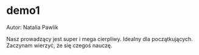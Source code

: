 # demo1

Autor: Natalia Pawlik

Nasz prowadzący jest super i mega cierpliwy.
Idealny dla początkujących. Zaczynam wierzyć, że się czegoś nauczę.
